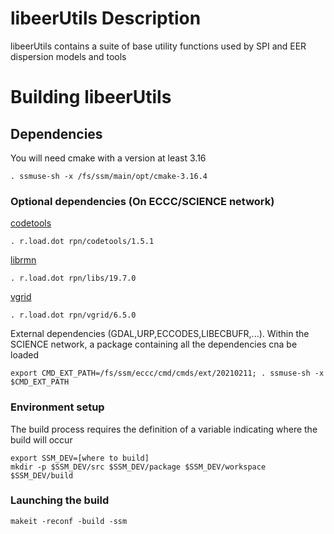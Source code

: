 # libeerUtils Description

libeerUtils contains a suite of base utility functions used by SPI and EER dispersion models and tools

# Building libeerUtils

## Dependencies
You will need cmake with a version at least 3.16
```shell
. ssmuse-sh -x /fs/ssm/main/opt/cmake-3.16.4
```

### Optional dependencies (On ECCC/SCIENCE network)
[codetools](https://gitlab.science.gc.ca/RPN-SI/code-tools)
```shell
. r.load.dot rpn/codetools/1.5.1
```

[librmn](https://gitlab.science.gc.ca/RPN-SI/librmn)
```shell
. r.load.dot rpn/libs/19.7.0
```

[vgrid](https://gitlab.science.gc.ca/RPN-SI/vgrid)
```shell
. r.load.dot rpn/vgrid/6.5.0
```

External dependencies (GDAL,URP,ECCODES,LIBECBUFR,...). Within the SCIENCE network, a package containing all the dependencies cna be loaded
```shell
export CMD_EXT_PATH=/fs/ssm/eccc/cmd/cmds/ext/20210211; . ssmuse-sh -x $CMD_EXT_PATH
```

### Environment setup
The build process requires the definition of a variable indicating where the build will occur
```shell
export SSM_DEV=[where to build]
mkdir -p $SSM_DEV/src $SSM_DEV/package $SSM_DEV/workspace $SSM_DEV/build
```

### Launching the build
```shell
makeit -reconf -build -ssm
```
